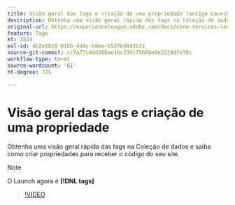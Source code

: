 ```yaml
---
title: Visão geral das tags e criação de uma propriedade (antigo Launch)
description: Obtenha uma visão geral rápida das tags na Coleção de dados e saiba como criar propriedades para receber o código do seu site.
original-url: https://experienceleague.adobe.com/docs/core-services-learn/tutorials/launch-web/launch-overview-and-creating-properties.html
feature: Tags
kt: 3524
exl-id: db2e1818-81bb-4d4c-b6ee-b537b48d3b21
source-git-commit: cc7a77c4dd380ae1bc23dc75608e8e2224dfe78c
workflow-type: tm+mt
source-wordcount: '61'
ht-degree: 72%

---
```


# Visão geral das tags e criação de uma propriedade

Obtenha uma visão geral rápida das tags na Coleção de dados e saiba como criar propriedades para receber o código do seu site.

>[!NOTE]
>
> O Launch agora é **[!DNL tags]**

>[!VIDEO](https://video.tv.adobe.com/v/28727/?quality=12&learn=on)
